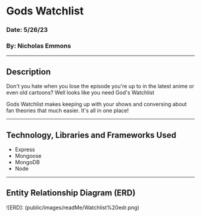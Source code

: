 # Gods Watchlist

### Date: 5/26/23

### By: Nicholas Emmons

---
## Description
Don't you hate when you lose the episode you're up to in the latest anime or even old cartoons? Well looks like you need God's Watchlist

Gods Watchlist makes keeping up with your shows and conversing about fan theories that much easier. It's all in one place!

---


## Technology, Libraries and Frameworks Used
- Express
- Mongoose
- MongoDB
- Node

---
## Entity Relationship Diagram (ERD)
![ERD]: (public/images/readMe/Watchlist%20edr.png)